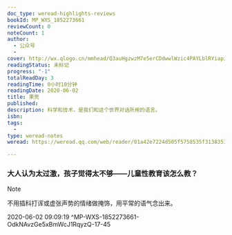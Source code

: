 ```yaml
---
doc_type: weread-highlights-reviews
bookId: MP_WXS_1852273661
reviewCount: 0
noteCount: 1
author:
  - 公众号
  - 
cover: http://wx.qlogo.cn/mmhead/Q3auHgzwzM7e5erCDdwwlWzic4PAYLblRYiapiapWRU0rqsXjUjHibvPZA/0
readingStatus: 未标记
progress: "-1"
totalReadDay: 3
readingTime: 0小时10分钟
readingDate: 2020-06-02
title: 果壳
published: 
description: 科学和技术，是我们和这个世界对话所用的语言。
isbn: 
tags:
  - 
type: weread-notes
weread: https://weread.qq.com/web/reader/01a42e7224d505f5758535f31383532323733363631e3c

---
```



### 大人认为太过激，孩子觉得太不够——儿童性教育该怎么教？

> [!NOTE] 
> 不用插科打诨或虚张声势的情绪做掩饰，用平常的语气念出来。
> 
> 2020-06-02 09:09:19 ^MP-WXS-1852273661-OdkNAvzGe5xBmWcJ1RqyzQ-17-45

